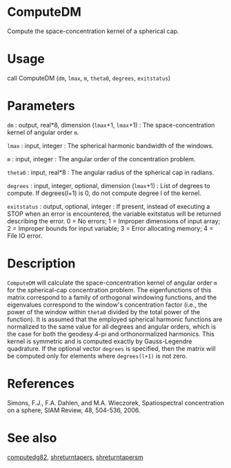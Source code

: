 # ComputeDM

Compute the space-concentration kernel of a spherical cap.

# Usage

call ComputeDM (`dm`, `lmax`, `m`, `theta0`, `degrees`, `exitstatus`)

# Parameters

`dm` : output, real\*8, dimension (`lmax`+1, `lmax`+1)
:   The space-concentration kernel of angular order `m`.

`lmax` : input, integer
:   The spherical harmonic bandwidth of the windows.

`m` : input, integer
:   The angular order of the concentration problem.

`theta0` : input, real\*8
:   The angular radius of the spherical cap in radians.

`degrees` : input, integer, optional, dimension (`lmax`+1)
:   List of degrees to compute. If degrees(l+1) is 0, do not compute degree l of the kernel.

`exitstatus` : output, optional, integer
:   If present, instead of executing a STOP when an error is encountered, the variable exitstatus will be returned describing the error. 0 = No errors; 1 = Improper dimensions of input array; 2 = Improper bounds for input variable; 3 = Error allocating memory; 4 = File IO error.

# Description

`ComputeDM` will calculate the space-concentration kernel of angular order `m` for the spherical-cap concentration problem. The eigenfunctions of this matrix correspond to a family of orthogonal windowing functions, and the eigenvalues correspond to the window's concentration factor (i.e., the power of the window within `theta0` divided by the total power of the function). It is assumed that the employed spherical harmonic functions are normalized to the same value for all degrees and angular orders, which is the case for both the geodesy 4-pi and orthonormalized harmonics. This kernel is symmetric and is computed exactly by Gauss-Legendre quadrature. If the optional vector `degrees` is specified, then the matrix will be computed only for elements where `degrees(l+1)` is not zero.

# References

Simons, F.J., F.A. Dahlen, and M.A. Wieczorek, Spatiospectral concentration on a sphere, SIAM Review, 48, 504-536, 2006.

# See also

[computedg82](computedg82.html), [shreturntapers](shreturntapers.html), [shreturntapersm](shreturntapersm.html)
